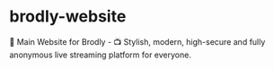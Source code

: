 # brodly-website
🔗 Main Website for Brodly - 📺 Stylish, modern, high-secure and fully anonymous live streaming platform for everyone.
